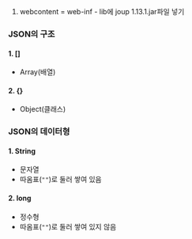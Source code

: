 1. webcontent = web-inf - lib에 joup 1.13.1.jar파일 넣기

### JSON의 구조
#### 1. []
- Array(배열)
#### 2. {}
- Object(클래스)

### JSON의 데이터형
#### 1. String
- 문자열
- 따옴표(```""```)로 둘러 쌓여 있음
#### 2. long
- 정수형
- 따옴표(```""```)로 둘러 쌓여 있지 않음